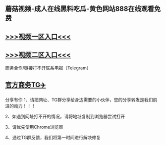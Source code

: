 蘑菇视频-成人在线黑料吃瓜-黄色网站888在线观看免费
---
[>>>视频一区入口<<<](https://app-17.github.io/)
----
[>>>视频二区入口<<<](https://app-17.github.io/)
----
商务合作/链接打不开联系电报（Telegram）

[官方商务TG✈️](https://t.me/Wenge58/)
---
分享有你
1、请把网址、TG群分享给身边需要的小伙伴，您的分享转发是我们前进的动力！！！

2、如遇到网址打不开的情况，请将地址复制到浏览器尝试打开

3、请优先使用Chrome浏览器

4、通过TG群反馈，我们将第一时间进行解决修复


